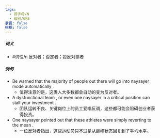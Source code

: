 ```yaml
---
tags:
  - 首字母/N
  - 级别/GRE
掌握: false
模糊: false
---
```

##### 词义
- #词性/n  反对者；否定者；投反对票者
##### 例句
- Be warned that the majority of people out there will go into naysayer mode automatically .
	- 值得注意的是，这类人大多数都会自动的变为反对者。
- A dysfunctional team , or even one naysayer in a critical position can stall your investment .
	- 团队运转不良、关键岗位上的员工爱唱反调，这些都可能会阻碍创业者获得投资。
- One naysayer pointed out that these athletes were simply reverting to the mean .
	- 一位反对者指出，这些运动员只不过是从巅峰状态回复到了平均水平。
